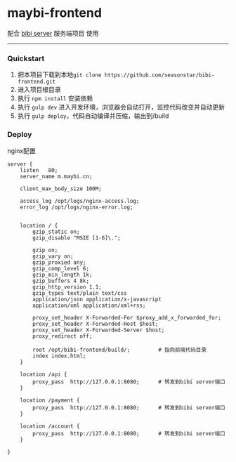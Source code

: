 # maybi-frontend

配合 [bibi server](https://github.com/seasonstar/bibi) 服务端项目 使用

----------------------------

### Quickstart

1. 把本项目下载到本地`git clone https://github.com/seasonstar/bibi-frontend.git`
2. 进入项目根目录
3. 执行 `npm install` 安装依赖
4. 执行 `gulp dev` 进入开发环境，浏览器会自动打开，监控代码改变并自动更新
5. 执行 `gulp deploy`，代码自动编译并压缩，输出到/build

### Deploy

nginx配置
```nginx
server {
    listen   80;
    server_name m.maybi.cn;

    client_max_body_size 100M;

    access_log /opt/logs/nginx-access.log;
    error_log /opt/logs/nginx-error.log;


    location / {
        gzip_static on;
        gzip_disable "MSIE [1-6]\.";

        gzip on;
        gzip_vary on;
        gzip_proxied any;
        gzip_comp_level 6;
        gzip_min_length 1k;
        gzip_buffers 4 8k;
        gzip_http_version 1.1;
        gzip_types text/plain text/css
        application/json application/x-javascript
        application/xml application/xml+rss;

        proxy_set_header X-Forwarded-For $proxy_add_x_forwarded_for;
        proxy_set_header X-Forwarded-Host $host;
        proxy_set_header X-Forwarded-Server $host;
        proxy_redirect off;

        root /opt/bibi-frontend/build/;         # 指向前端代码目录
        index index.html;
    }

    location /api {
        proxy_pass  http://127.0.0.1:8080;      # 转发到bibi server端口
    }

    location /payment {
        proxy_pass  http://127.0.0.1:8080;      # 转发到bibi server端口
    }

    location /account {
        proxy_pass  http://127.0.0.1:8080;      # 转发到bibi server端口
    }

}
```
